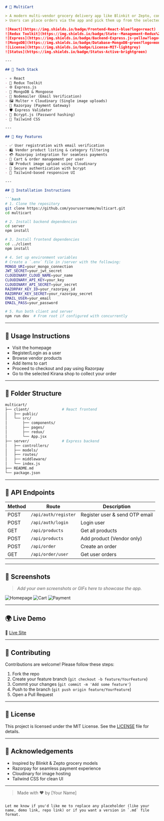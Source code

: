 ````markdown
# 🛒 MultiCart

> A modern multi-vendor grocery delivery app like Blinkit or Zepto, connecting customers directly to local Kirana store vendors.  
> Users can place orders via the app and pick them up from the selected store.

![React](https://img.shields.io/badge/Frontend-React-blue?logo=react)
![Redux Toolkit](https://img.shields.io/badge/State--Management-Redux%20Toolkit-purple)
![Express](https://img.shields.io/badge/Backend-Express.js-yellow?logo=express)
![MongoDB](https://img.shields.io/badge/Database-MongoDB-green?logo=mongodb)
![License](https://img.shields.io/badge/License-MIT-lightgrey)
![Status](https://img.shields.io/badge/Status-Active-brightgreen)

---

## 🧰 Tech Stack

- ⚛️ React
- 🎯 Redux Toolkit
- 🌐 Express.js
- 🍃 MongoDB & Mongoose
- 📩 Nodemailer (Email Verification)
- 🖼️ Multer + Cloudinary (Single image uploads)
- 🧾 Razorpay (Payment Gateway)
- 🛡️ Express Validator
- 🔐 Bcrypt.js (Password hashing)
- 🎨 Tailwind CSS

---

## 🚀 Key Features

- ✅ User registration with email verification
- 🛍️ Vendor product listing & category filtering
- 💳 Razorpay integration for seamless payments
- 🧾 Cart & order management per user
- 🖼️ Product image upload using Cloudinary
- 🔐 Secure authentication with bcrypt
- 🎨 Tailwind-based responsive UI

---

## 🧩 Installation Instructions

```bash
# 1. Clone the repository
git clone https://github.com/yourusername/multicart.git
cd multicart

# 2. Install backend dependencies
cd server
npm install

# 3. Install frontend dependencies
cd ../client
npm install

# 4. Set up environment variables
# Create a `.env` file in /server with the following:
MONGO_URI=your_mongo_connection
JWT_SECRET=your_jwt_secret
CLOUDINARY_CLOUD_NAME=your_name
CLOUDINARY_API_KEY=your_key
CLOUDINARY_API_SECRET=your_secret
RAZORPAY_KEY_ID=your_razorpay_id
RAZORPAY_KEY_SECRET=your_razorpay_secret
EMAIL_USER=your_email
EMAIL_PASS=your_password

# 5. Run both client and server
npm run dev  # From root if configured with concurrently
````

---

## 🧪 Usage Instructions

* Visit the homepage
* Register/Login as a user
* Browse vendor products
* Add items to cart
* Proceed to checkout and pay using Razorpay
* Go to the selected Kirana shop to collect your order

---

## 📁 Folder Structure

```bash
multicart/
├── client/               # React frontend
│   ├── public/
│   └── src/
│       ├── components/
│       ├── pages/
│       ├── redux/
│       └── App.jsx
├── server/               # Express backend
│   ├── controllers/
│   ├── models/
│   ├── routes/
│   ├── middleware/
│   └── index.js
├── README.md
└── package.json
```

---

## 📡 API Endpoints

| Method | Route                | Description                    |
| ------ | -------------------- | ------------------------------ |
| POST   | `/api/auth/register` | Register user & send OTP email |
| POST   | `/api/auth/login`    | Login user                     |
| GET    | `/api/products`      | Get all products               |
| POST   | `/api/products`      | Add product (Vendor only)      |
| POST   | `/api/order`         | Create an order                |
| GET    | `/api/order/user`    | Get user orders                |

---

## 📸 Screenshots

> *Add your own screenshots or GIFs here to showcase the app.*

![Homepage](https://via.placeholder.com/800x400?text=Home+Page+Screenshot)
![Cart](https://via.placeholder.com/800x400?text=Cart+Screenshot)
![Payment](https://via.placeholder.com/800x400?text=Razorpay+Screenshot)

---

## 🌍 Live Demo

🔗 [Live Site](https://your-multicart-deployed-url.com)

---

## 🤝 Contributing

Contributions are welcome! Please follow these steps:

1. Fork the repo
2. Create your feature branch (`git checkout -b feature/YourFeature`)
3. Commit your changes (`git commit -m 'Add some feature'`)
4. Push to the branch (`git push origin feature/YourFeature`)
5. Open a Pull Request

---

## 📄 License

This project is licensed under the MIT License. See the [LICENSE](LICENSE) file for details.

---

## 🙌 Acknowledgements

* Inspired by Blinkit & Zepto grocery models
* Razorpay for seamless payment experience
* Cloudinary for image hosting
* Tailwind CSS for clean UI

---

> Made with ❤️ by \[Your Name]

```

Let me know if you'd like me to replace any placeholder (like your name, demo link, repo link) or if you want a version in `.md` file format.
```
